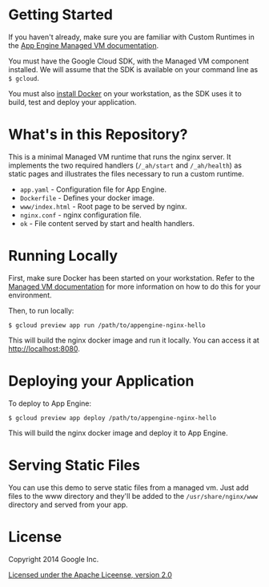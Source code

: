 
Getting Started
===============

If you haven't already, make sure you are familiar with Custom Runtimes in the
[App Engine Managed VM documentation](https://cloud.google.com/appengine/docs/managed-vms/custom-runtimes).

You must have the Google Cloud SDK, with the Managed VM component installed.
We will assume that the SDK is available on your command line as `$ gcloud`.

You must also [install
Docker](https://docs.docker.com/installation/#installation) on your
workstation, as the SDK uses it to build, test and deploy your application.

What's in this Repository?
==========================

This is a minimal Managed VM runtime that runs the nginx server.  It
implements the two required handlers (`/_ah/start` and `/_ah/health`) as
static pages and illustrates the files necessary to run a custom runtime.

+ `app.yaml` - Configuration file for App Engine.
+ `Dockerfile` - Defines your docker image.
+ `www/index.html` - Root page to be served by nginx.
+ `nginx.conf` - nginx configuration file.
+ `ok` - File content served by start and health handlers.

Running Locally
===============

First, make sure Docker has been started on your workstation. Refer to the
[Managed VM documentation](https://cloud.google.com/appengine/docs/java/managed-vms/)
for more information on how to do this for your environment.

Then, to run locally:

  `$ gcloud preview app run /path/to/appengine-nginx-hello`

This will build the nginx docker image and run it locally. You can access it
at [http://localhost:8080](http://localhost:8080).

Deploying your Application
==========================

To deploy to App Engine:

  `$ gcloud preview app deploy /path/to/appengine-nginx-hello`

This will build the nginx docker image and deploy it to App Engine.

Serving Static Files
====================

You can use this demo to serve static files from a managed vm. Just add files
to the www directory and they'll be added to the `/usr/share/nginx/www`
directory and served from your app.

License
=========

Copyright 2014 Google Inc.

[Licensed under the Apache Liceense, version 2.0](LICENSE)
